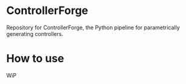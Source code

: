 # ControllerForge

Repository for ControllerForge, the Python pipeline for parametrically generating controllers.

# How to use
WiP